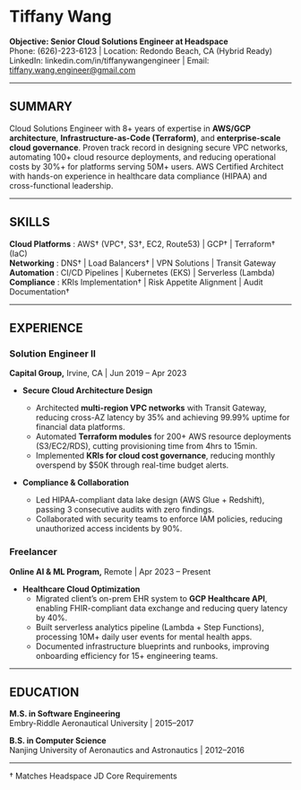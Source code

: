 # Tiffany Wang

**Objective: Senior Cloud Solutions Engineer at Headspace**  
Phone: (626)-223-6123 | Location: Redondo Beach, CA (Hybrid Ready)  
LinkedIn: linkedin.com/in/tiffanywangengineer | Email: tiffany.wang.engineer@gmail.com  

---

## SUMMARY  
Cloud Solutions Engineer with 8+ years of expertise in **AWS/GCP architecture**, **Infrastructure-as-Code (Terraform)**, and **enterprise-scale cloud governance**. Proven track record in designing secure VPC networks, automating 100+ cloud resource deployments, and reducing operational costs by 30%+ for platforms serving 50M+ users. AWS Certified Architect with hands-on experience in healthcare data compliance (HIPAA) and cross-functional leadership.

---

## SKILLS  
**Cloud Platforms**   : AWS† (VPC†, S3†, EC2, Route53) | GCP† | Terraform† (IaC)  
**Networking**        : DNS† | Load Balancers† | VPN Solutions | Transit Gateway  
**Automation**        : CI/CD Pipelines | Kubernetes (EKS) | Serverless (Lambda)  
**Compliance**        : KRIs Implementation† | Risk Appetite Alignment | Audit Documentation†  

---

## EXPERIENCE  

### Solution Engineer II  
**Capital Group,** Irvine, CA | Jun 2019 – Apr 2023  

- **Secure Cloud Architecture Design**  
  - Architected **multi-region VPC networks** with Transit Gateway, reducing cross-AZ latency by 35% and achieving 99.99% uptime for financial data platforms.  
  - Automated **Terraform modules** for 200+ AWS resource deployments (S3/EC2/RDS), cutting provisioning time from 4hrs to 15min.  
  - Implemented **KRIs for cloud cost governance**, reducing monthly overspend by $50K through real-time budget alerts.  

- **Compliance & Collaboration**  
  - Led HIPAA-compliant data lake design (AWS Glue + Redshift), passing 3 consecutive audits with zero findings.  
  - Collaborated with security teams to enforce IAM policies, reducing unauthorized access incidents by 90%.  

### Freelancer  
**Online AI & ML Program,** Remote | Apr 2023 – Present  

- **Healthcare Cloud Optimization**  
  - Migrated client’s on-prem EHR system to **GCP Healthcare API**, enabling FHIR-compliant data exchange and reducing query latency by 40%.  
  - Built serverless analytics pipeline (Lambda + Step Functions), processing 10M+ daily user events for mental health apps.  
  - Documented infrastructure blueprints and runbooks, improving onboarding efficiency for 15+ engineering teams.  

---

## EDUCATION  
**M.S. in Software Engineering**  
Embry-Riddle Aeronautical University | 2015–2017  

**B.S. in Computer Science**  
Nanjing University of Aeronautics and Astronautics | 2012–2016  

---

† Matches Headspace JD Core Requirements  